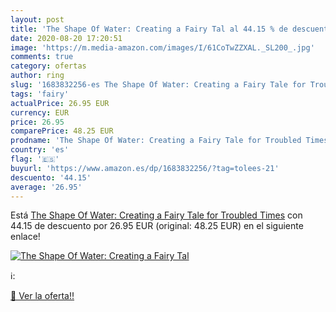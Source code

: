 ```yaml
---
layout: post
title: 'The Shape Of Water: Creating a Fairy Tal al 44.15 % de descuento'
date: 2020-08-20 17:20:51
image: 'https://m.media-amazon.com/images/I/61CoTwZZXAL._SL200_.jpg'
comments: true
category: ofertas
author: ring
slug: '1683832256-es The Shape Of Water: Creating a Fairy Tale for Troubled Times'
tags: 'fairy'
actualPrice: 26.95 EUR
currency: EUR
price: 26.95
comparePrice: 48.25 EUR
prodname: 'The Shape Of Water: Creating a Fairy Tale for Troubled Times'
country: 'es'
flag: '🇪🇸'
buyurl: 'https://www.amazon.es/dp/1683832256/?tag=tolees-21'
descuento: '44.15'
average: '26.95'
---
```


Está [The Shape Of Water: Creating a Fairy Tale for Troubled Times](https://www.amazon.es/dp/1683832256/?tag=tolees-21) con 44.15 de descuento por 26.95 EUR (original: 48.25 EUR) en el siguiente enlace!

[![The Shape Of Water: Creating a Fairy Tal](https://m.media-amazon.com/images/I/61CoTwZZXAL._SL200_.jpg)](https://www.amazon.es/dp/1683832256/?tag=tolees-21)

ℹ️:


[🛒 Ver la oferta!!](https://www.amazon.es/dp/1683832256/?tag=tolees-21)
